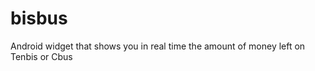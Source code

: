 bisbus
======

Android widget that shows you in real time the amount of money left on Tenbis or Cbus
